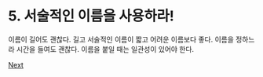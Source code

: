 # 5. 서술적인 이름을 사용하라!

이름이 길어도 괜찮다. 길고 서술적인 이름이 짧고 어려운 이름보다 좋다. 이름을 정하느라 시간을 들여도 괜찮다. 이름을 붙일 때는 일관성이 있어야 한다.



[Next](3/6..md)